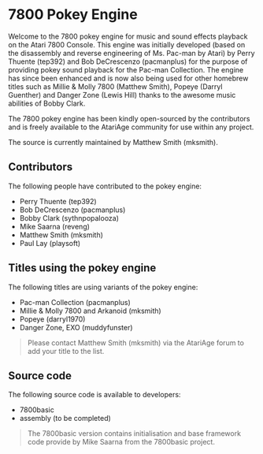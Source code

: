 # 7800 Pokey Engine

Welcome to the 7800 pokey engine for music and sound effects playback on the Atari 7800 Console. This engine was initially developed (based on the disassembly and reverse engineering of Ms. Pac-man by Atari) by Perry Thuente (tep392) and Bob DeCrescenzo (pacmanplus) for the purpose of providing pokey sound playback for the Pac-man Collection. The engine has since been enhanced and is now also being used for other homebrew titles such as Millie & Molly 7800 (Matthew Smith), Popeye (Darryl Guenther) and Danger Zone (Lewis Hill) thanks to the awesome music abilities of Bobby Clark.

The 7800 pokey engine has been kindly open-sourced by the contributors and is freely available to the AtariAge community for use within any project. 

The source is currently maintained by Matthew Smith (mksmith).

## Contributors
The following people have contributed to the pokey engine:

* Perry Thuente (tep392)
* Bob DeCrescenzo (pacmanplus)
* Bobby Clark (sythnpopalooza)
* Mike Saarna (reveng)
* Matthew Smith (mksmith) 
* Paul Lay (playsoft)

## Titles using the pokey engine
The following titles are using variants of the pokey engine:

* Pac-man Collection (pacmanplus)
* Millie & Molly 7800 and Arkanoid (mksmith)
* Popeye (darryl1970)
* Danger Zone, EXO (muddyfunster) 

> Please contact Matthew Smith (mksmith) via the AtariAge forum to add your title to the list.

## Source code
The following source code is available to developers:

* 7800basic
* assembly (to be completed)

> The 7800basic version contains initialisation and base framework code provide by Mike Saarna from the 7800basic project. 
